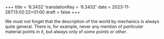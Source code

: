 +++
title = '6.3432'
translationKey = '6.3432'
date = 2023-11-26T13:02:22+01:00
draft = false
+++

We must not forget that the description of the world by mechanics is always quite general. There is, for example, never any mention of <em>particular</em> material points in it, but always only of <em>some points or other</em>.
